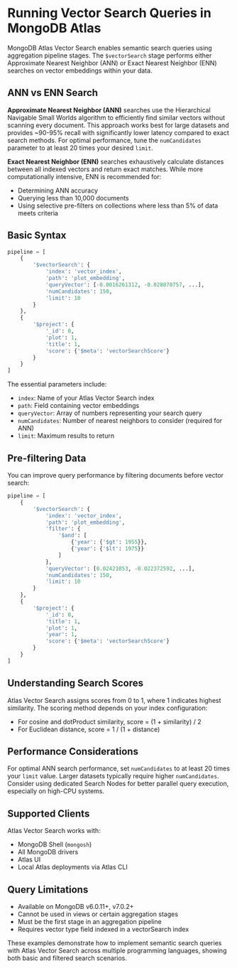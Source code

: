 # Running Vector Search Queries in MongoDB Atlas

MongoDB Atlas Vector Search enables semantic search queries using aggregation pipeline stages. The `$vectorSearch` stage performs either Approximate Nearest Neighbor (ANN) or Exact Nearest Neighbor (ENN) searches on vector embeddings within your data.

## ANN vs ENN Search

**Approximate Nearest Neighbor (ANN)** searches use the Hierarchical Navigable Small Worlds algorithm to efficiently find similar vectors without scanning every document. This approach works best for large datasets and provides ~90-95% recall with significantly lower latency compared to exact search methods. For optimal performance, tune the `numCandidates` parameter to at least 20 times your desired `limit`.

**Exact Nearest Neighbor (ENN)** searches exhaustively calculate distances between all indexed vectors and return exact matches. While more computationally intensive, ENN is recommended for:
- Determining ANN accuracy
- Querying less than 10,000 documents
- Using selective pre-filters on collections where less than 5% of data meets criteria

## Basic Syntax

```python
pipeline = [
    {
        '$vectorSearch': {
            'index': 'vector_index',
            'path': 'plot_embedding',
            'queryVector': [-0.0016261312, -0.028070757, ...],
            'numCandidates': 150,
            'limit': 10
        }
    },
    {
        '$project': {
            '_id': 0,
            'plot': 1,
            'title': 1,
            'score': {'$meta': 'vectorSearchScore'}
        }
    }
]
```

The essential parameters include:
- `index`: Name of your Atlas Vector Search index
- `path`: Field containing vector embeddings
- `queryVector`: Array of numbers representing your search query
- `numCandidates`: Number of nearest neighbors to consider (required for ANN)
- `limit`: Maximum results to return

## Pre-filtering Data

You can improve query performance by filtering documents before vector search:

```python
pipeline = [
    {
        '$vectorSearch': {
            'index': 'vector_index',
            'path': 'plot_embedding',
            'filter': {
                '$and': [
                    {'year': {'$gt': 1955}},
                    {'year': {'$lt': 1975}}
                ]
            },
            'queryVector': [0.02421053, -0.022372592, ...],
            'numCandidates': 150,
            'limit': 10
        }
    },
    {
        '$project': {
            '_id': 0,
            'title': 1,
            'plot': 1,
            'year': 1,
            'score': {'$meta': 'vectorSearchScore'}
        }
    }
]
```

## Understanding Search Scores

Atlas Vector Search assigns scores from 0 to 1, where 1 indicates highest similarity. The scoring method depends on your index configuration:
- For cosine and dotProduct similarity, score = (1 + similarity) / 2
- For Euclidean distance, score = 1 / (1 + distance)

## Performance Considerations

For optimal ANN search performance, set `numCandidates` to at least 20 times your `limit` value. Larger datasets typically require higher `numCandidates`. Consider using dedicated Search Nodes for better parallel query execution, especially on high-CPU systems.

## Supported Clients

Atlas Vector Search works with:
- MongoDB Shell (`mongosh`)
- All MongoDB drivers
- Atlas UI
- Local Atlas deployments via Atlas CLI

## Query Limitations

- Available on MongoDB v6.0.11+, v7.0.2+
- Cannot be used in views or certain aggregation stages
- Must be the first stage in an aggregation pipeline
- Requires vector type field indexed in a vectorSearch index

These examples demonstrate how to implement semantic search queries with Atlas Vector Search across multiple programming languages, showing both basic and filtered search scenarios.